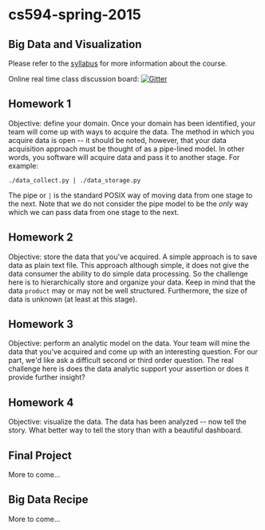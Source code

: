 # cs594-spring-2015

## Big Data and Visualization

Please refer to the [syllabus](https://github.com/csula/cs594-spring-2015/blob/master/Syllabus.md) for more information about the course.  

Online real time class discussion board: [![Gitter](https://badges.gitter.im/Join%20Chat.svg)](https://gitter.im/csula/cs594-spring-2015?utm_source=badge&utm_medium=badge&utm_campaign=pr-badge)

## Homework 1

Objective: define your domain.  Once your domain has been identified, your team will come up with ways to acquire the data.  The method in which you acquire data is open -- it should be noted, however, that your data acquisition approach must be thought of as a pipe-lined model.  In other words, you software will acquire data and pass it to another stage.  For example:

```
./data_collect.py | ./data_storage.py 
```

The pipe or `|` is the standard POSIX way of moving data from one stage to the next.  Note that we do not consider the pipe model to be the *only* way which we can pass data from one stage to the next.

## Homework 2

Objective: store the data that you've acquired.  A simple approach is to save data as plain text file.  This approach although simple, it does not give the data consumer the ability to do simple data processing.  So the challenge here is to hierarchically store and organize your data.  Keep in mind that the data `product` may or may not be well structured.  Furthermore, the size of data is unknown (at least at this stage).

## Homework 3

Objective: perform an analytic model on the data.  Your team will mine the data that you've acquired and come up with an interesting question.  For our part, we'd like ask a difficult second or third order question.  The real challenge here is does the data analytic support your assertion or does it provide further insight?

## Homework 4

Objective: visualize the data.  The data has been analyzed -- now tell the story.  What better way to tell the story than with a beautiful dashboard.

## Final Project

More to come...

## Big Data Recipe

More to come...
